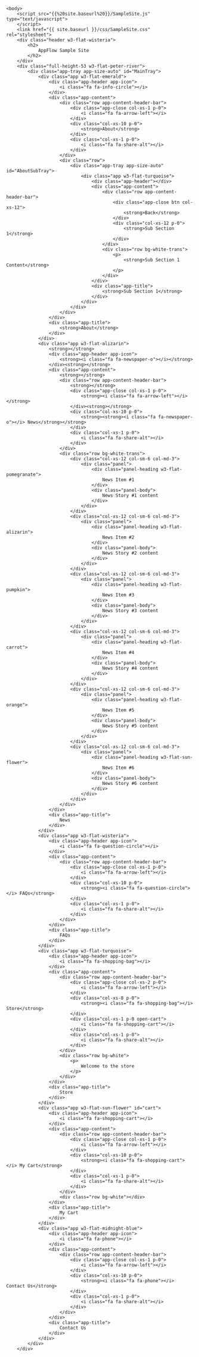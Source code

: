 
	<body> 
		<script src="{{%20site.baseurl%20}}/SampleSite.js" type="text/javascript">
		</script>
		<link href="{{ site.baseurl }}/css/SampleSite.css" rel="stylesheet">
		<div class="header w3-flat-wisteria">
			<h2>
				AppFlow Sample Site
			</h2>
		</div>
		<div class="full-height-53 w3-flat-peter-river">
			<div class="app-tray app-size-auto" id="MainTray">
				<div class="app w3-flat-emerald">
					<div class="app-header app-icon">
						<i class="fa fa-info-circle"></i>
					</div>
					<div class="app-content">
						<div class="row app-content-header-bar">
							<div class="app-close col-xs-1 p-0">
								<i class="fa fa-arrow-left"></i>
							</div>
							<div class="col-xs-10 p-0">
								<strong>About</strong>
							</div>
							<div class="col-xs-1 p-0">
								<i class="fa fa-share-alt"></i>
							</div>
						</div>
						<div class="row">
							<div class="app-tray app-size-auto" id="AboutSubTray">
								<div class="app w3-flat-turquoise">
									<div class="app-header"></div>
									<div class="app-content">
										<div class="row app-content-header-bar">
											<div class="app-close btn col-xs-12">
												<strong>Back</strong>
											</div>
											<div class="col-xs-12 p-0">
												<strong>Sub Section 1</strong>
											</div>
										</div>
										<div class="row bg-white-trans">
											<p>
												<strong>Sub Section 1 Content</strong>
											</p>
										</div>
									</div>
									<div class="app-title">
										<strong>Sub Section 1</strong>
									</div>
								</div>
							</div>
						</div>
					</div>
					<div class="app-title">
						<strong>About</strong>
					</div>
				</div>
				<div class="app w3-flat-alizarin">
					<strong></strong>
					<div class="app-header app-icon">
						<strong><i class="fa fa-newspaper-o"></i></strong>
					</div><strong></strong>
					<div class="app-content">
						<strong></strong>
						<div class="row app-content-header-bar">
							<strong></strong>
							<div class="app-close col-xs-1 p-0">
								<strong><i class="fa fa-arrow-left"></i></strong>
							</div><strong></strong>
							<div class="col-xs-10 p-0">
								<strong><strong><i class="fa fa-newspaper-o"></i> News</strong></strong>
							</div>
							<div class="col-xs-1 p-0">
								<i class="fa fa-share-alt"></i>
							</div>
						</div>
						<div class="row bg-white-trans">
							<div class="col-xs-12 col-sm-6 col-md-3">
								<div class="panel">
									<div class="panel-heading w3-flat-pomegranate">
										News Item #1
									</div>
									<div class="panel-body">
										News Story #1 content
									</div>
								</div>
							</div>
							<div class="col-xs-12 col-sm-6 col-md-3">
								<div class="panel">
									<div class="panel-heading w3-flat-alizarin">
										News Item #2
									</div>
									<div class="panel-body">
										News Story #2 content
									</div>
								</div>
							</div>
							<div class="col-xs-12 col-sm-6 col-md-3">
								<div class="panel">
									<div class="panel-heading w3-flat-pumpkin">
										News Item #3
									</div>
									<div class="panel-body">
										News Story #3 content
									</div>
								</div>
							</div>
							<div class="col-xs-12 col-sm-6 col-md-3">
								<div class="panel">
									<div class="panel-heading w3-flat-carrot">
										News Item #4
									</div>
									<div class="panel-body">
										News Story #4 content
									</div>
								</div>
							</div>
							<div class="col-xs-12 col-sm-6 col-md-3">
								<div class="panel">
									<div class="panel-heading w3-flat-orange">
										News Item #5
									</div>
									<div class="panel-body">
										News Story #5 content
									</div>
								</div>
							</div>
							<div class="col-xs-12 col-sm-6 col-md-3">
								<div class="panel">
									<div class="panel-heading w3-flat-sun-flower">
										News Item #6
									</div>
									<div class="panel-body">
										News Story #6 content
									</div>
								</div>
							</div>
						</div>
					</div>
					<div class="app-title">
						News
					</div>
				</div>
				<div class="app w3-flat-wisteria">
					<div class="app-header app-icon">
						<i class="fa fa-question-circle"></i>
					</div>
					<div class="app-content">
						<div class="row app-content-header-bar">
							<div class="app-close col-xs-1 p-0">
								<i class="fa fa-arrow-left"></i>
							</div>
							<div class="col-xs-10 p-0">
								<strong><i class="fa fa-question-circle"></i> FAQs</strong>
							</div>
							<div class="col-xs-1 p-0">
								<i class="fa fa-share-alt"></i>
							</div>
						</div>
					</div>
					<div class="app-title">
						FAQs
					</div>
				</div>
				<div class="app w3-flat-turquoise">
					<div class="app-header app-icon">
						<i class="fa fa-shopping-bag"></i>
					</div>
					<div class="app-content">
						<div class="row app-content-header-bar">
							<div class="app-close col-xs-2 p-0">
								<i class="fa fa-arrow-left"></i>
							</div>
							<div class="col-xs-8 p-0">
								<strong><i class="fa fa-shopping-bag"></i> Store</strong>
							</div>
							<div class="col-xs-1 p-0 open-cart">
								<i class="fa fa-shopping-cart"></i>
							</div>
							<div class="col-xs-1 p-0">
								<i class="fa fa-share-alt"></i>
							</div>
						</div>
						<div class="row bg-white">
							<p>
								Welcome to the store
							</p>
						</div>
					</div>
					<div class="app-title">
						Store
					</div>
				</div>
				<div class="app w3-flat-sun-flower" id="cart">
					<div class="app-header app-icon">
						<i class="fa fa-shopping-cart"></i>
					</div>
					<div class="app-content">
						<div class="row app-content-header-bar">
							<div class="app-close col-xs-1 p-0">
								<i class="fa fa-arrow-left"></i>
							</div>
							<div class="col-xs-10 p-0">
								<strong><i class="fa fa-shopping-cart"></i> My Cart</strong>
							</div>
							<div class="col-xs-1 p-0">
								<i class="fa fa-share-alt"></i>
							</div>
						</div>
						<div class="row bg-white"></div>
					</div>
					<div class="app-title">
						My Cart
					</div>
				</div>
				<div class="app w3-flat-midnight-blue">
					<div class="app-header app-icon">
						<i class="fa fa-phone"></i>
					</div>
					<div class="app-content">
						<div class="row app-content-header-bar">
							<div class="app-close col-xs-1 p-0">
								<i class="fa fa-arrow-left"></i>
							</div>
							<div class="col-xs-10 p-0">
								<strong><i class="fa fa-phone"></i> Contact Us</strong>
							</div>
							<div class="col-xs-1 p-0">
								<i class="fa fa-share-alt"></i>
							</div>
						</div>
					</div>
					<div class="app-title">
						Contact Us
					</div>
				</div>
			</div>
		</div>
